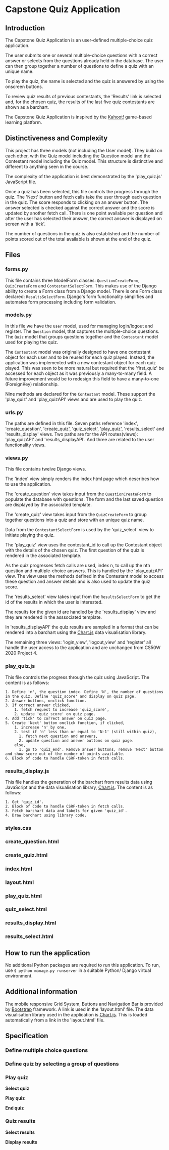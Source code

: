 # Capstone Quiz Application

## Introduction
The Capstone Quiz Application is an user-defined multiple-choice quiz application. 

The user submits one or several multiple-choice questions with a correct answer or selects from the questions already held in the database. The user can then group together a number of questions to define a quiz with an unique name. 

To play the quiz, the name is selected and the quiz is answered by using the onscreen buttons.

To review quiz results of previous contestants, the 'Results' link is selected and, for the chosen quiz, the results of the last five quiz contestants are shown as a barchart. 

The Capstone Quiz Application is inspired by the [Kahoot!](https://kahoot.com) game-based learning platform.

## Distinctiveness and Complexity
This project has three models (not including the User model). They build on each other, with the Quiz model including the Question model and the Contestant model including the Quiz model. This structure is distinctive and different to anything seen in the course.

The complexity of the application is best demonstrated by the 'play_quiz.js' JavaScript file. 

Once a quiz has been selected, this file controls the progress through the quiz. The 'Next' button and fetch calls take the user through each question in the quiz. The score responds to clicking on an answer button. The answer selected is checked against the correct answer and the score is updated by another fetch call. There is one point available per question and after the user has selected their answer, the correct answer is displayed on screen with a 'tick'. 

The number of questions in the quiz is also established and the number of points scored out of the total available is shown at the end of the quiz.
## Files

### forms.py
This file contains three ModelForm classes: `QuestionCreateForm`, `QuizCreateForm` and `ContestantSelectForm`. This makes use of the Django ability to create a Form class from a Django model. There is one Form class declared: `ResultsSelectForm`. Django's form functionality simplifies and automates form processing including form validation.

### models.py
In this file we have the `User` model, used for managing login/logout and register. The `Question` model, that captures the multiple-choice questions. The `Quiz` model that groups questions together and the `Contestant` model used for playing the quiz.

The `Contestant` model was originally designed to have one contestant object for each user and to be reused for each quiz played. Instead, the application was implemented with a new contestant object for each quiz played. This was seen to be more natural but required that the 'first_quiz' be accessed for each object as it was previously a many-to-many field. A future improvement would be to redesign this field to have a many-to-one (ForeignKey) relationship. 

Nine methods are declared for the `Contestant` model. These support the 'play_quiz' and 'play_quizAPI' views and are used to play the quiz. 

### urls.py
The paths are defined in this file. Seven paths reference 'index', 'create_question', 'create_quiz', 'quiz_select', 'play_quiz', 'results_select' and 'results_display' views. Two paths are for the API routes(views): 'play_quizAPI' and 'results_displayAPI'. And three are related to the user functionality views.

### views.py
This file contains twelve Django views. 

The 'index' view simply renders the index html page which describes how to use the application. 

The 'create_question' view takes input from the `QuestionCreateForm` to populate the database with questions. The form and the last saved question are displayed by the associated template.

The 'create_quiz' view takes input from the `QuizCreateForm` to group together questions into a quiz and store with an unique quiz name.

Data from the `ContestantSelectForm` is used by the 'quiz_select' view to initiate playing the quiz.

The 'play_quiz' view uses the contestant_id to call up the Contestant object with the details of the chosen quiz. The first question of the quiz is rendered in the associated template.

As the quiz progresses fetch calls are used, index n, to call up the nth question and multiple-choice answers. This is handled by the 'play_quizAPI' view. The view uses the methods defined in the Contestant model to access these question and answer details and is also used to update the quiz score.

The 'results_select' view takes input from the `ResultsSelectForm` to get the id of the results in which the user is interested.

The results for the given id are handled by the 'results_display' view and they are rendered in the asssociated template.

In 'results_displayAPI' the quiz results are sampled in a format that can be rendered into a barchart using the [Chart.js](https://www.chartjs.org) data visualisation library.

The remaining three views: 'login_view', 'logout_view' and 'register' all handle the user access to the application and are unchanged from CS50W 2020 Project 4.

### play_quiz.js
This file controls the progress through the quiz using JavaScript. The content is as follows:

    1. Define 'n', the question index. Define 'N', the number of questions in the quiz. Define 'quiz_score' and display on quiz page.
    2. Answer buttons, onclick function.
    3. If correct answer clicked,
        1. fetch request to increase 'quiz_score',
        2. update 'quiz_score' on quiz page.
    4. Add 'tick' to correct answer on quiz page.
    5. Create 'Next' button onclick function, if clicked,
        1. increase 'n' by one,
        2. test if 'n' less than or equal to 'N-1' (still within quiz),
          1. fetch next question and answers,
          2. update question and answer buttons on quiz page.
        else,
          1. go to 'quiz_end'. Remove answer buttons, remove 'Next' button and show score out of the number of points available.
    6. Block of code to handle CSRF-token in fetch calls.

### results_display.js
This file handles the generation of the barchart from results data using JavaScript and the data visualisation library, [Chart.js](https://www.chartjs.org). The content is as follows:

    1. Get 'quiz_id'.
    2. Block of code to handle CSRF-token in fetch calls.
    3. Fetch barchart data and labels for given 'quiz_id'.
    4. Draw barchart using library code.

### styles.css

### create_question.html
### create_quiz.html
### index.html
### layout.html
### play_quiz.html
### quiz_select.html
### results_display.html
### results_select.html

## How to run the application
No additional Python packages are required to run this application. To run, use `$ python manage.py runserver` in a suitable Python/ Django virtual environment.

## Additional information
The mobile responsive Grid System, Buttons and Navigation Bar is provided by [Bootstrap](https://getbootstrap.com) framework. A link is used in the 'layout.html' file. The data visualisation library used in the application is [Chart.js](https://www.chartjs.org). This is loaded automatically from a link in the 'layout.html' file.

## Specification

### Define multiple choice questions

### Define quiz by selecting a group of questions

### Play quiz

**Select quiz**

**Play quiz**

**End quiz**

### Quiz results

**Select results**

**Display results**
